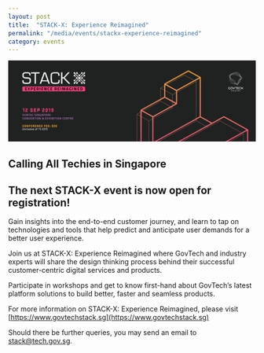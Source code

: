 ```yaml
---
layout: post
title:  "STACK-X: Experience Reimagined"
permalink: "/media/events/stackx-experience-reimagined"
category: events
---
```


![STACK-X Experience Reimagined](/images/media/events/StackX-banner-service-reimagined.jpg)

## Calling All Techies in Singapore ##
 
## The next STACK-X event is now open for registration! ##
 
Gain insights into the end-to-end customer journey, and learn to tap on technologies and tools that help predict and anticipate user demands for a better user experience.

Join us at STACK-X: Experience Reimagined where GovTech and industry experts will share the design thinking process behind their successful customer-centric digital services and products.

Participate in workshops and get to know first-hand about GovTech’s latest platform solutions to build better, faster and seamless products.
 
For more information on STACK-X: Experience Reimagined, please visit [https://www.govtechstack.sg](https://www.govtechstack.sg)
 
Should there be further queries, you may send an email to <stack@tech.gov.sg>.
